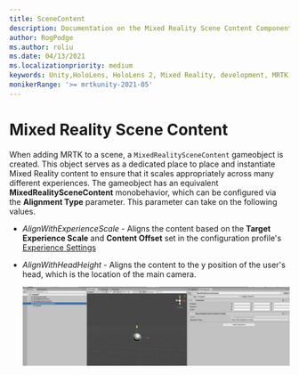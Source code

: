 ```yaml
---
title: SceneContent
description: Documentation on the Mixed Reality Scene Content Component
author: RogPodge
ms.author: roliu
ms.date: 04/13/2021
ms.localizationpriority: medium
keywords: Unity,HoloLens, HoloLens 2, Mixed Reality, development, MRTK,
monikerRange: '>= mrtkunity-2021-05'
---
```


# Mixed Reality Scene Content

When adding MRTK to a scene, a `MixedRealitySceneContent` gameobject is created. This object serves as a dedicated place to place and instantiate Mixed Reality content to ensure that it scales
appropriately across many different experiences. The gameobject has an equivalent **MixedRealitySceneContent** monobehavior, which can be configured via the **Alignment Type** parameter. This 
parameter can take on the following values.

* *AlignWithExperienceScale* - Aligns the content based on the **Target Experience Scale** and **Content Offset** set in the configuration profile's [Experience Settings](experience-settings.md)
* *AlignWithHeadHeight* - Aligns the content to the y position of the user's head, which is the location of the main camera.


  ![Mixed Reality Scene Content Object created in Editor](../images/experience-settings/MixedRealitySceneContent.png)